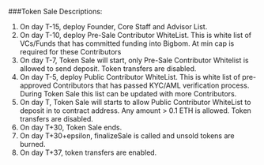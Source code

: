 ###Token Sale Descriptions:

1. On day T-15, deploy Founder, Core Staff and Advisor List.
2. On day T-10, deploy Pre-Sale Contributor WhiteList. This is white list of VCs/Funds that has committed funding into Bigbom. At min cap is required for these Contributors
3. On day T-7, Token Sale will start, only Pre-Sale Contributor Whitelist is allowed to send deposit. Token transfers are disabled.
4. On day T-5, deploy Public Contributor WhiteList. This is white list of pre-approved Contributors that has passed KYC/AML verification process. During Token Sale this list can be updated with more Contributors.
5. On day T, Token Sale will starts to allow Public Contributor WhiteList to deposit in to contract address. Any amount > 0.1 ETH is allowed. Token transfers are disabled.
6. On day T+30, Token Sale ends.
7. On day T+30+epsilon,  finalizeSale is called and unsold tokens are burned.
8. On day T+37, token transfers are enabled.

